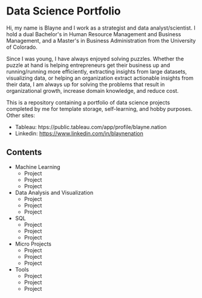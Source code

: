 # Data Science Portfolio

Hi, my name is Blayne and I work as a strategist and data analyst/scientist. I hold a dual Bachelor's in Human Resource Management and Business Management, and a Master's in Business Administration from the University of Colorado.

Since I was young, I have always enjoyed solving puzzles. Whether the puzzle at hand is helping entrepreneurs get their business up and running/running more efficiently, extracting insights from large datasets, visualizing data, or helping an organization extract actionable insights from their data, I am always up for solving the problems that result in organizational growth, increase domain knowledge, and reduce cost.

This is a repository containing a portfolio of data science projects completed by me for template storage, self-learning, and hobby purposes.
Other sites:
- Tableau: htps://public.tableau.com/app/profile/blayne.nation
- Linkedin: https://www.linkedin.com/in/blaynenation

## Contents
- Machine Learning
  - Project
  - Project
  - Project
- Data Analysis and Visualization
  - Project
  - Project
  - Project
- SQL
  - Project
  - Project
  - Project
- Micro Projects
  - Project
  - Project
  - Project
- Tools
  - Project
  - Project
  - Project
